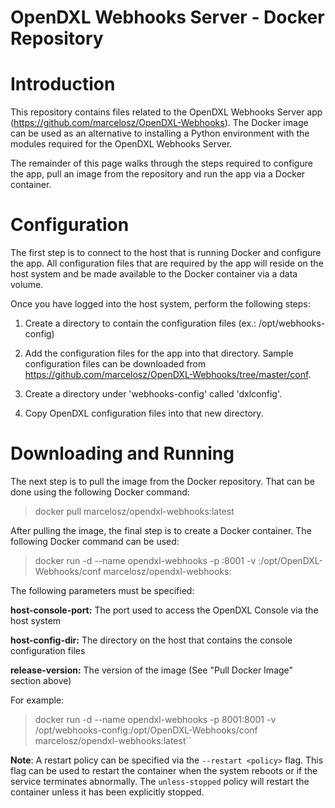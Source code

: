 # OpenDXL Webhooks Server - Docker Repository

Introduction
============

This repository contains files related to the OpenDXL Webhooks Server app (https://github.com/marcelosz/OpenDXL-Webhooks). The Docker image can be used as an alternative to installing a Python environment with the modules required for the OpenDXL Webhooks Server.

The remainder of this page walks through the steps required to configure the app, pull an image from the repository and run the app via a Docker container.

Configuration
=============

The first step is to connect to the host that is running Docker and configure the app. All configuration files that are required by the app will reside on the host system and be made available to the Docker container via a data volume.

Once you have logged into the host system, perform the following steps:

1. Create a directory to contain the configuration files (ex.: /opt/webhooks-config)

2. Add the configuration files for the app into that directory. Sample configuration files can be downloaded from https://github.com/marcelosz/OpenDXL-Webhooks/tree/master/conf.

3. Create a directory under 'webhooks-config' called 'dxlconfig'.

4. Copy OpenDXL configuration files into that new directory.

Downloading and Running
===

The next step is to pull the image from the Docker repository. That can be done using the following Docker command:

> docker pull marcelosz/opendxl-webhooks:latest

After pulling the image, the final step is to create a Docker container. The following Docker command can be used:

> docker run -d --name opendxl-webhooks -p <host-console-port>:8001 -v <host-config-dir>:/opt/OpenDXL-Webhooks/conf marcelosz/opendxl-webhooks:<release-version>

The following parameters must be specified:

**host-console-port:** The port used to access the OpenDXL Console via the host system

**host-config-dir:** The directory on the host that contains the console configuration files

**release-version:** The version of the image (See "Pull Docker Image" section above)

For example:

> docker run -d --name opendxl-webhooks -p 8001:8001 -v /opt/webhooks-config:/opt/OpenDXL-Webhooks/conf marcelosz/opendxl-webhooks:latest``

**Note**: A restart policy can be specified via the `--restart <policy>` flag. This flag can be used to restart the container when the system reboots or if the service terminates abnormally. The `unless-stopped` policy will restart the container unless it has been explicitly stopped.

